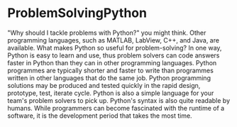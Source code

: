 # ProblemSolvingPython
"Why should I tackle problems with Python?" you might think. Other programming languages, such as MATLAB, LabView, C++, and Java, are available. What makes Python so useful for problem-solving? In one way, Python is easy to learn and use, thus problem solvers can code answers faster in Python than they can in other programming languages. Python programmes are typically shorter and faster to write than programmes written in other languages that do the same job. Python programming solutions may be produced and tested quickly in the rapid design, prototype, test, iterate cycle. Python is also a simple language for your team's problem solvers to pick up. Python's syntax is also quite readable by humans. While programmers can become fascinated with the runtime of a software, it is the development period that takes the most time.
